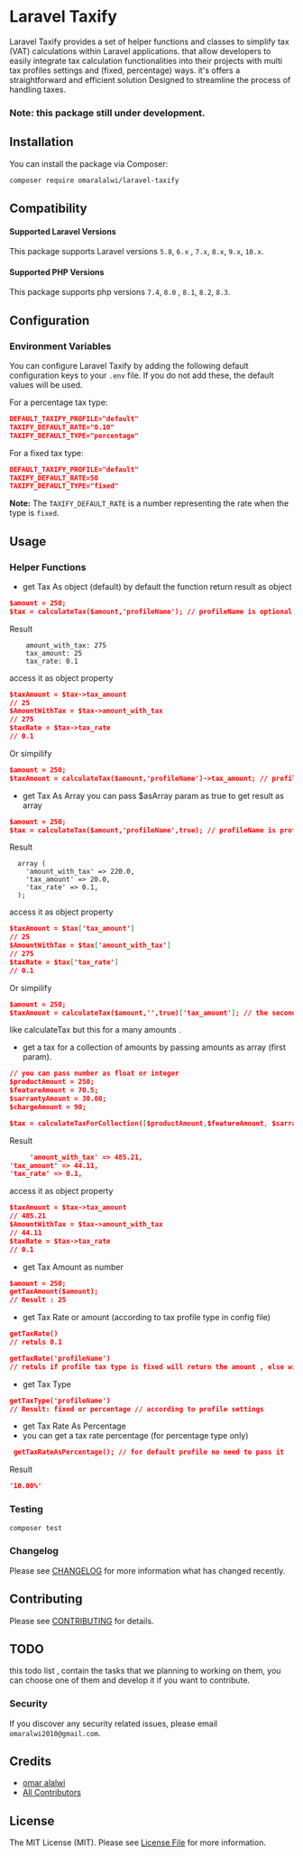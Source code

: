 # Laravel Taxify

Laravel Taxify provides a set of helper functions and classes to simplify tax (VAT) calculations within Laravel applications. that allow developers to easily integrate tax calculation functionalities into their projects with multi tax profiles settings and (fixed, percentage) ways. it's offers a straightforward and efficient solution Designed to streamline the process of handling taxes.

### Note: this package still under development.

## Installation

You can install the package via Composer:

```bash
composer require omaralalwi/laravel-taxify
````

## Compatibility
#### Supported Laravel Versions
This package supports Laravel versions `5.8`, `6.x` , `7.x`, `8.x`, `9.x`, `10.x`.

#### Supported PHP Versions
This package supports php versions `7.4`, `8.0` , `8.1`, `8.2`, `8.3`.

## Configuration

### Environment Variables

You can configure Laravel Taxify by adding the following default configuration keys to your `.env` file. If you do not add these, the default values will be used.

For a percentage tax type:

```json
DEFAULT_TAXIFY_PROFILE="default"
TAXIFY_DEFAULT_RATE="0.10"
TAXIFY_DEFAULT_TYPE="percentage"
```

For a fixed tax type:

```json
DEFAULT_TAXIFY_PROFILE="default"
TAXIFY_DEFAULT_RATE=50
TAXIFY_DEFAULT_TYPE="fixed"
```

**Note:** The `TAXIFY_DEFAULT_RATE` is a number representing the rate when the type is `fixed`.

## Usage

### Helper Functions

- get Tax As object (default)
  by default the function return result as object
```json
$amount = 250;
$tax = calculateTax($amount,'profileName'); // profileName is optional
```
Result
```
    amount_with_tax: 275
    tax_amount: 25
    tax_rate: 0.1
```
access it as object property
```json
$taxAmount = $tax->tax_amount
// 25
$AmountWithTax = $tax->amount_with_tax
// 275
$taxRate = $tax->tax_rate
// 0.1
```

Or simpilify
```json
$amount = 250;
$taxAmount = calculateTax($amount,'profileName')->tax_amount; // profileName is optional
```

- get Tax As Array
  you can pass $asArray param as true to get result as array
```json
$amount = 250;
$tax = calculateTax($amount,'profileName',true); // profileName is profile name param
```
Result
```
  array (
    'amount_with_tax' => 220.0,
    'tax_amount' => 20.0,
    'tax_rate' => 0.1,
  );
```
access it as object property
```json
$taxAmount = $tax['tax_amount']
// 25
$AmountWithTax = $tax['amount_with_tax']
// 275
$taxRate = $tax['tax_rate']
// 0.1
```

Or simpilify
```json
$amount = 250;
$taxAmount = calculateTax($amount,'',true)['tax_amount']; // the second param refer to profile, we mad it null to take default profile
```
like calculateTax but this for a many amounts .
- get a tax for a collection of amounts by passing amounts as array (first param).
```json
// you can pass number as float or integer
$productAmount = 250;
$featureAmount = 70.5;
$sarrantyAmount = 30.60;
$chargeAmount = 90;

$tax = calculateTaxForCollection([$productAmount,$featureAmount, $sarrantyAmount, $chargeAmount]);
```
Result
```json
     'amount_with_tax' => 485.21,
'tax_amount' => 44.11,
'tax_rate' => 0.1,
```

access it as object property
```json
$taxAmount = $tax->tax_amount
// 485.21
$AmountWithTax = $tax->amount_with_tax
// 44.11
$taxRate = $tax->tax_rate
// 0.1
```

- get Tax Amount as number
```json
$amount = 250;
getTaxAmount($amount);
// Result : 25
```

- get Tax Rate or amount (according to tax profile type in config file)

```json
getTaxRate()
// retuls 0.1
```

```json
getTaxRate('profileName')
// retuls if profile tax type is fixed will return the amount , else will return the rate
```
- get Tax Type
```json
getTaxType('profileName')
// Result: fixed or percentage // according to profile settings
```

- get Tax Rate As Percentage
- you can get a tax rate percentage (for percentage type only)
```json 
 getTaxRateAsPercentage(); // for default profile no need to pass it
```
Result
```json
'10.00%'
```

### Testing

```bash
composer test
```

### Changelog

Please see [CHANGELOG](CHANGELOG.md) for more information what has changed recently.

## Contributing

Please see [CONTRIBUTING](CONTRIBUTING.md) for details.

## TODO
this todo list , contain the tasks that we planning to working on them, you can choose one of them and develop it if you want to contribute.

### Security

If you discover any security related issues, please email `omaralwi2010@gmail.com`.

## Credits

-   [omar alalwi](https://github.com/omaralalwi)
-   [All Contributors](../../contributors)

## License

The MIT License (MIT). Please see [License File](LICENSE.md) for more information.
